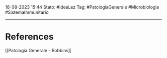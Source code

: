18-08-2023 15:44
Stato: #IdeaLez
Tag: #PatologiaGenerale #Microbiologia #SistemaImmunitario 


---
# References 

[[Patologia Generale - Robbins]]